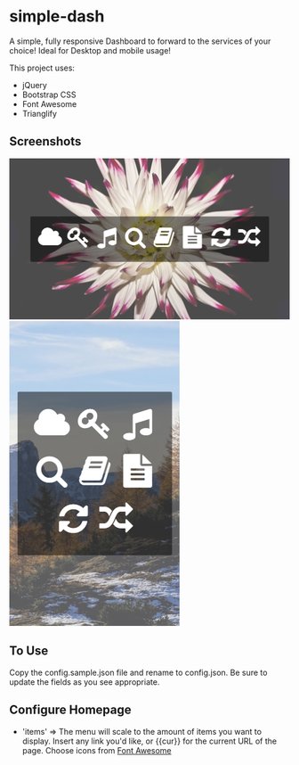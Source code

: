 # simple-dash

A simple, fully responsive Dashboard to forward to the services of your choice! Ideal for Desktop and mobile usage!

This project uses:
- jQuery
- Bootstrap CSS
- Font Awesome
- Trianglify

## Screenshots
![Homepage Desktop](example_img/homepage-desktop.png?raw=true)
![Homepage Mobile](example_img/homepage-mobile.png?raw=true)

## To Use
Copy the config.sample.json file and rename to config.json. Be sure to update the fields as you see appropriate.

## Configure Homepage
- 'items' => The menu will scale to the amount of items you want to display. Insert any link you'd like, or {{cur}} for the current URL of the page. Choose icons from [Font Awesome](http://fontawesome.io/icons/)